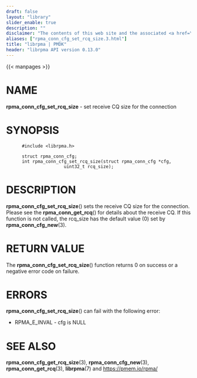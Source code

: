 ```yaml
---
draft: false
layout: "library"
slider_enable: true
description: ""
disclaimer: "The contents of this web site and the associated <a href=\"https://github.com/pmem\">GitHub repositories</a> are BSD-licensed open source."
aliases: ["rpma_conn_cfg_set_rcq_size.3.html"]
title: "librpma | PMDK"
header: "librpma API version 0.13.0"
---
```

{{< manpages >}}

[comment]: <> (SPDX-License-Identifier: BSD-3-Clause)
[comment]: <> (Copyright 2020-2022, Intel Corporation)

NAME
====

**rpma\_conn\_cfg\_set\_rcq\_size** - set receive CQ size for the
connection

SYNOPSIS
========

          #include <librpma.h>

          struct rpma_conn_cfg;
          int rpma_conn_cfg_set_rcq_size(struct rpma_conn_cfg *cfg,
                          uint32_t rcq_size);

DESCRIPTION
===========

**rpma\_conn\_cfg\_set\_rcq\_size**() sets the receive CQ size for the
connection. Please see the **rpma\_conn\_get\_rcq**() for details about
the receive CQ. If this function is not called, the rcq\_size has the
default value (0) set by **rpma\_conn\_cfg\_new**(3).

RETURN VALUE
============

The **rpma\_conn\_cfg\_set\_rcq\_size**() function returns 0 on success
or a negative error code on failure.

ERRORS
======

**rpma\_conn\_cfg\_set\_rcq\_size**() can fail with the following error:

-   RPMA\_E\_INVAL - cfg is NULL

SEE ALSO
========

**rpma\_conn\_cfg\_get\_rcq\_size**(3), **rpma\_conn\_cfg\_new**(3),
**rpma\_conn\_get\_rcq**(3), **librpma**(7) and https://pmem.io/rpma/
